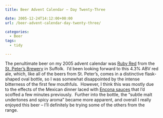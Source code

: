 ```yaml
---
title: Beer Advent Calendar – Day Twenty-Three

date: 2005-12-24T14:12:00+00:00
url: /beer-advent-calendar-day-twenty-three/

categories:
  - Beer
tags:
  - tidy

---
```

The penultimate beer on my 2005 advent calendar was [Ruby Red][1] from the [St. Peter’s Brewery][2] in Suffolk.  I’d been looking forward to this 4.3% ABV red ale, which, like all of the beers from St. Peter’s, comes in a distinctive flask-shaped oval bottle, so I was somewhat disappointed by the intense bitterness of the first few mouthfuls.  However, I think this was mostly due to the effects of the Mexican dinner laced with [Encona sauces][3] that I’d scoffed a few minutes previously.  Further into the bottle, the &#8220;subtle malt undertones and spicy aroma&#8221; became more apparent, and overall I really enjoyed this beer &#8211; I’ll definitely be trying some of the others from the range.

 [1]: http://www.stpetersbrewery.co.uk/range/prod_detail.asp?CatID=1&Code=RUCASE
 [2]: http://www.stpetersbrewery.co.uk/
 [3]: http://www.enconasauces.co.uk